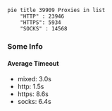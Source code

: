 
```mermaid
pie title 39909 Proxies in list
    "HTTP" : 23946
    "HTTPS": 5934
    "SOCKS" : 14568
```

### Some Info
#### Average Timeout

- mixed: 3.0s
- http: 1.5s
- https: 8.6s
- socks: 6.4s
